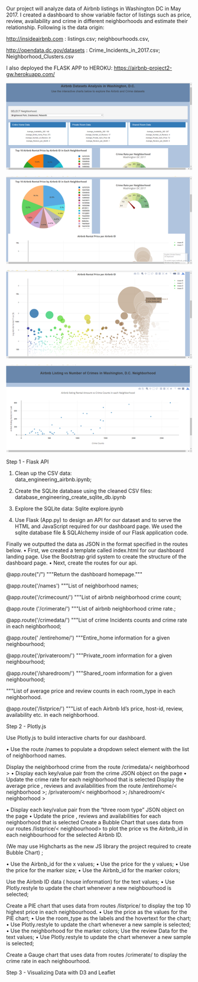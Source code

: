 Our project will analyze data of Airbnb listings in Washington DC in May 2017.  I created a dashboard to show variable factor of listings such as price, review, availability and crime in different neighborhoods and estimate their relationship.
Following is the data origin:

http://insideairbnb.com : listings.csv;  neighbourhoods.csv, 

http://opendata.dc.gov/datasets :  Crime_Incidents_in_2017.csv; Neighborhood_Clusters.csv

I also deployed the FLASK APP to HEROKU:  https://airbnb-project2-gw.herokuapp.com/


![picture](image/image1.png)



![picture](image/image_pie.png)



![picture](image/image3.png)



![picture](image/image4.png)



Step 1 - Flask API

1. Clean up the CSV data:  
data_engineering_airbnb.ipynb;

2. Create the SQLite database using the cleaned CSV files:         
database_engineering_create_sqlite_db.ipynb

3. Explore the SQLite data:
Sqlite explore.ipynb

4. Use Flask (App.py) to design an API for our dataset and to serve the HTML and JavaScript required for our dashboard page. 
We used the sqlite database file & SQLAlchemy inside of our Flask application code.

Finally we outputted the data as JSON in the format specified in the routes below.
•	First, we created a template called index.html for our dashboard landing page. Use the Bootstrap grid system to create the structure of the dashboard page.
•	Next, create the routes for our api.

@app.route("/")
    """Return the dashboard homepage."""

@app.route('/names')
"""List of neighborhood names;

@app.route('/crimecount/<neighbourhood>')
     """List of airbnb neighborhood crime count;
     
@app.route ('/crimerate/<neighbourhood>')
     """List of airbnb neighborhood crime rate.;
     
@app.route('/crimedata/<neighbourhood>')
"""List of crime Incidents counts and crime rate in each neighborhood;

@app.route(' /entirehome/<neighbourhood>')
"""Entire_home information for a given neighbourhood;

@app.route('/privateroom/<neighbourhood>')
    """Private_room information for a given neighbourhood;
    
@app.route('/sharedroom/<neighbourhood>')
     """Shared_room information for a given neighbourhood;
     
"""List of average price and review counts in each room_type in each neighborhood.

@app.route('/listprice/<neighbourhood>')
  """List of each Airbnb Id’s price, host-id, review, availability etc. in each neighborhood. 



Step 2 - Plotly.js

Use Plotly.js to build interactive charts for our dashboard.

•	Use the route /names to populate a dropdown select element with the list of neighborhood names.

Display the neighborhood crime from the route /crimedata/< neighborhood >
•	Display each key/value pair from the crime JSON object on the page
•	Update the crime rate for each neighborhood that is selected
Display the average price , reviews and availabilities from the route /entirehome/< neighborhood >; /privateroom/< neighborhood >; /sharedroom/< neighborhood >


•	Display each key/value pair from the “three room type” JSON object on the page
•	Update the price , reviews and availabilities for each neighborhood that is selected
Create a Bubble Chart that uses data from our routes /listprice/< neighbourhood> to plot the price vs the Airbnb_id in each neighbourhood for the selected Airbnb ID.

(We may use Highcharts as the new JS library the project required to create Bubble Chart) ;

•	Use the Airbnb_id for the x values;
•	Use the price for the y values;
•	Use the price for the marker size;
•	Use the Airbnb_id for the marker colors;

  Use the Airbnb ID data ( house information) for the text values;
•	Use Plotly.restyle to update the chart whenever a new neighbourhood is selected;

Create a PIE chart that uses data from routes /listprice/<neighbourhood>  to display the top 10 highest price in each neighbourhood. 
•	Use the price  as the values for the PIE chart;
•	Use the room_type as the labels and the hovertext for the chart;
•	Use Plotly.restyle to update the chart whenever a new sample is selected;
•	Use the neighborhood for the marker colors;
  Use the review Data for the text values;
•	Use Plotly.restyle to update the chart whenever a new sample is selected;

Create a Gauge chart that uses data from routes /crimerate/<neighbourhood>  to display the crime rate in each neighbourhood. 

Step 3 - Visualizing Data with D3 and Leaflet



